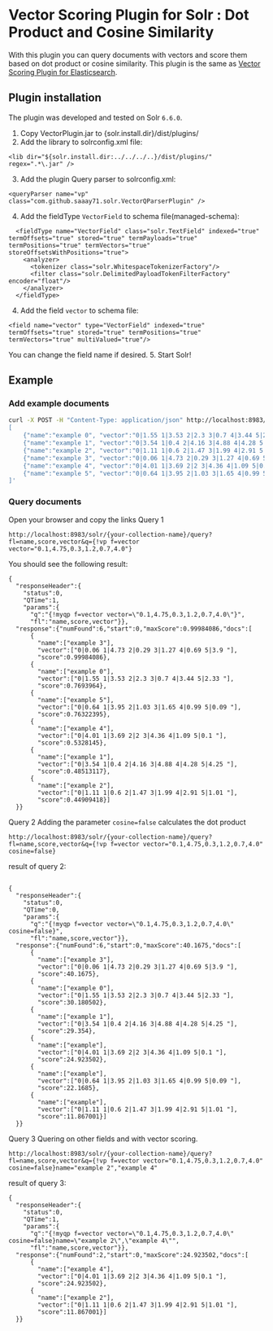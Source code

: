 # Vector Scoring Plugin for Solr : Dot Product and Cosine Similarity

With this plugin you can query documents with vectors and score them based on dot product or cosine similarity.
This plugin is the same as [Vector Scoring Plugin for Elasticsearch](https://github.com/MLnick/elasticsearch-vector-scoring).

## Plugin installation

The plugin was developed and tested on Solr `6.6.0`.

1. Copy VectorPlugin.jar to {solr.install.dir}/dist/plugins/
2. Add the library to solrconfig.xml file:
```
<lib dir="${solr.install.dir:../../../..}/dist/plugins/" regex=".*\.jar" />
```
3. Add the plugin Query parser to solrconfig.xml:
```
<queryParser name="vp" class="com.github.saaay71.solr.VectorQParserPlugin" />
```
4. Add the fieldType `VectorField` to schema file(managed-schema):
```
  <fieldType name="VectorField" class="solr.TextField" indexed="true" termOffsets="true" stored="true" termPayloads="true" termPositions="true" termVectors="true" storeOffsetsWithPositions="true">
    <analyzer>
      <tokenizer class="solr.WhitespaceTokenizerFactory"/>
      <filter class="solr.DelimitedPayloadTokenFilterFactory" encoder="float"/>
    </analyzer>
  </fieldType>
```
4. Add the field `vector` to schema file:
```
<field name="vector" type="VectorField" indexed="true" termOffsets="true" stored="true" termPositions="true" termVectors="true" multiValued="true"/>
```
You can change the field name if desired.
5. Start Solr!

## Example

### Add example documents

```sh
curl -X POST -H "Content-Type: application/json" http://localhost:8983/solr/{your-collection-name}/update?commit=true  --data-binary '
[
    {"name":"example 0", "vector":"0|1.55 1|3.53 2|2.3 3|0.7 4|3.44 5|2.33 "},
    {"name":"example 1", "vector":"0|3.54 1|0.4 2|4.16 3|4.88 4|4.28 5|4.25 "},
    {"name":"example 2", "vector":"0|1.11 1|0.6 2|1.47 3|1.99 4|2.91 5|1.01 "},
    {"name":"example 3", "vector":"0|0.06 1|4.73 2|0.29 3|1.27 4|0.69 5|3.9 "},
    {"name":"example 4", "vector":"0|4.01 1|3.69 2|2 3|4.36 4|1.09 5|0.1 "},
    {"name":"example 5", "vector":"0|0.64 1|3.95 2|1.03 3|1.65 4|0.99 5|0.09 "}
]'
```

### Query documents
Open your browser and copy the links
Query 1
```
http://localhost:8983/solr/{your-collection-name}/query?fl=name,score,vector&q={!vp f=vector vector="0.1,4.75,0.3,1.2,0.7,4.0"}
```

You should see the following result:
```
{
  "responseHeader":{
    "status":0,
    "QTime":1,
    "params":{
      "q":"{!myqp f=vector vector=\"0.1,4.75,0.3,1.2,0.7,4.0\"}",
      "fl":"name,score,vector"}},
  "response":{"numFound":6,"start":0,"maxScore":0.99984086,"docs":[
      {
        "name":["example 3"],
        "vector":["0|0.06 1|4.73 2|0.29 3|1.27 4|0.69 5|3.9 "],
        "score":0.99984086},
      {
        "name":["example 0"],
        "vector":["0|1.55 1|3.53 2|2.3 3|0.7 4|3.44 5|2.33 "],
        "score":0.7693964},
      {
        "name":["example 5"],
        "vector":["0|0.64 1|3.95 2|1.03 3|1.65 4|0.99 5|0.09 "],
        "score":0.76322395},
      {
        "name":["example 4"],
        "vector":["0|4.01 1|3.69 2|2 3|4.36 4|1.09 5|0.1 "],
        "score":0.5328145},
      {
        "name":["example 1"],
        "vector":["0|3.54 1|0.4 2|4.16 3|4.88 4|4.28 5|4.25 "],
        "score":0.48513117},
      {
        "name":["example 2"],
        "vector":["0|1.11 1|0.6 2|1.47 3|1.99 4|2.91 5|1.01 "],
        "score":0.44909418}]
  }}
```
Query 2
Adding the parameter `cosine=false` calculates the dot product
```
http://localhost:8983/solr/{your-collection-name}/query?fl=name,score,vector&q={!vp f=vector vector="0.1,4.75,0.3,1.2,0.7,4.0" cosine=false}
```

result of query 2:
```

{
  "responseHeader":{
    "status":0,
    "QTime":0,
    "params":{
      "q":"{!myqp f=vector vector=\"0.1,4.75,0.3,1.2,0.7,4.0\" cosine=false}",
      "fl":"name,score,vector"}},
  "response":{"numFound":6,"start":0,"maxScore":40.1675,"docs":[
      {
        "name":["example 3"],
        "vector":["0|0.06 1|4.73 2|0.29 3|1.27 4|0.69 5|3.9 "],
        "score":40.1675},
      {
        "name":["example 0"],
        "vector":["0|1.55 1|3.53 2|2.3 3|0.7 4|3.44 5|2.33 "],
        "score":30.180502},
      {
        "name":["example 1"],
        "vector":["0|3.54 1|0.4 2|4.16 3|4.88 4|4.28 5|4.25 "],
        "score":29.354},
      {
        "name":["example"],
        "vector":["0|4.01 1|3.69 2|2 3|4.36 4|1.09 5|0.1 "],
        "score":24.923502},
      {
        "name":["example"],
        "vector":["0|0.64 1|3.95 2|1.03 3|1.65 4|0.99 5|0.09 "],
        "score":22.1685},
      {
        "name":["example"],
        "vector":["0|1.11 1|0.6 2|1.47 3|1.99 4|2.91 5|1.01 "],
        "score":11.867001}]
  }}
```

Query 3
Quering on other fields and with vector scoring.
```
http://localhost:8983/solr/{your-collection-name}/query?fl=name,score,vector&q={!vp f=vector vector="0.1,4.75,0.3,1.2,0.7,4.0" cosine=false}name="example 2","example 4"
```

result of query 3:
```
{
  "responseHeader":{
    "status":0,
    "QTime":1,
    "params":{
      "q":"{!myqp f=vector vector=\"0.1,4.75,0.3,1.2,0.7,4.0\" cosine=false}name=\"example 2\",\"example 4\"",
      "fl":"name,score,vector"}},
  "response":{"numFound":2,"start":0,"maxScore":24.923502,"docs":[
      {
        "name":["example 4"],
        "vector":["0|4.01 1|3.69 2|2 3|4.36 4|1.09 5|0.1 "],
        "score":24.923502},
      {
        "name":["example 2"],
        "vector":["0|1.11 1|0.6 2|1.47 3|1.99 4|2.91 5|1.01 "],
        "score":11.867001}]
  }}
```
